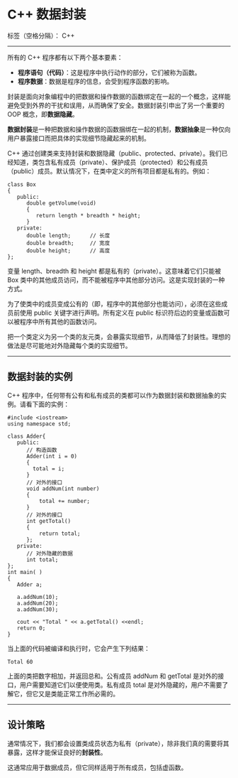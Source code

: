 ﻿
# C++ 数据封装

标签（空格分隔）： C++


----------
所有的 C++ 程序都有以下两个基本要素：

 - **程序语句（代码）**：这是程序中执行动作的部分，它们被称为函数。 
 - **程序数据**：数据是程序的信息，会受到程序函数的影响。

封装是面向对象编程中的把数据和操作数据的函数绑定在一起的一个概念，这样能避免受到外界的干扰和误用，从而确保了安全。数据封装引申出了另一个重要的 OOP 概念，即**数据隐藏**。

**数据封装**是一种把数据和操作数据的函数捆绑在一起的机制，**数据抽象**是一种仅向用户暴露接口而把具体的实现细节隐藏起来的机制。

C++ 通过创建类来支持封装和数据隐藏（public、protected、private）。我们已经知道，类包含私有成员（private）、保护成员（protected）和公有成员（public）成员。默认情况下，在类中定义的所有项目都是私有的。例如：
```
class Box
{
   public:
      double getVolume(void)
      {
         return length * breadth * height;
      }
   private:
      double length;      // 长度
      double breadth;     // 宽度
      double height;      // 高度
};
```
变量 length、breadth 和 height 都是私有的（private）。这意味着它们只能被 Box 类中的其他成员访问，而不能被程序中其他部分访问。这是实现封装的一种方式。

为了使类中的成员变成公有的（即，程序中的其他部分也能访问），必须在这些成员前使用 public 关键字进行声明。所有定义在 public 标识符后边的变量或函数可以被程序中所有其他的函数访问。

把一个类定义为另一个类的友元类，会暴露实现细节，从而降低了封装性。理想的做法是尽可能地对外隐藏每个类的实现细节。


----------
## 数据封装的实例 ##


C++ 程序中，任何带有公有和私有成员的类都可以作为数据封装和数据抽象的实例。请看下面的实例：

```
#include <iostream>
using namespace std;
 
class Adder{
   public:
      // 构造函数
      Adder(int i = 0)
      {
        total = i;
      }
      // 对外的接口
      void addNum(int number)
      {
          total += number;
      }
      // 对外的接口
      int getTotal()
      {
          return total;
      };
   private:
      // 对外隐藏的数据
      int total;
};
int main( )
{
   Adder a;
   
   a.addNum(10);
   a.addNum(20);
   a.addNum(30);
 
   cout << "Total " << a.getTotal() <<endl;
   return 0;
}
```
当上面的代码被编译和执行时，它会产生下列结果：

    Total 60

上面的类把数字相加，并返回总和。公有成员 addNum 和 getTotal 是对外的接口，用户需要知道它们以便使用类。私有成员 total 是对外隐藏的，用户不需要了解它，但它又是类能正常工作所必需的。


----------
## 设计策略 ##


通常情况下，我们都会设置类成员状态为私有（private），除非我们真的需要将其暴露，这样才能保证良好的**封装性**。

这通常应用于数据成员，但它同样适用于所有成员，包括虚函数。



